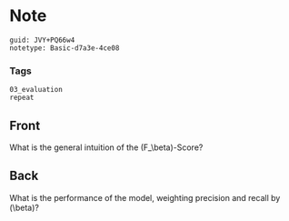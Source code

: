 # Note
```
guid: JVY+PQ66w4
notetype: Basic-d7a3e-4ce08
```

### Tags
```
03_evaluation
repeat
```

## Front
What is the general intuition of the \(F_\beta\)-Score?

## Back
What is the performance of the model, weighting precision and recall by \(\beta\)?
